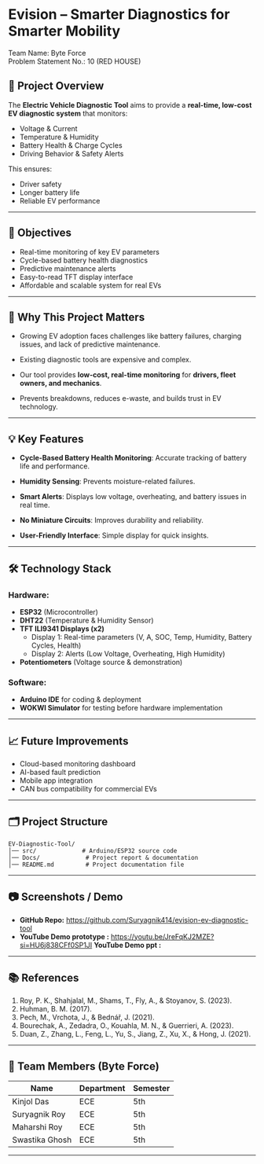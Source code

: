 
# Evision – Smarter Diagnostics for Smarter Mobility  
Team Name: Byte Force  
Problem Statement No.: 10 (RED HOUSE)  

## 📌 Project Overview  
The **Electric Vehicle Diagnostic Tool** aims to provide a **real-time, low-cost EV diagnostic system** that monitors:  
- Voltage & Current  
- Temperature & Humidity  
- Battery Health & Charge Cycles  
- Driving Behavior & Safety Alerts  

This ensures:  
- Driver safety  
- Longer battery life  
- Reliable EV performance  

---

## 🎯 Objectives  
- Real-time monitoring of key EV parameters  
- Cycle-based battery health diagnostics  
- Predictive maintenance alerts  
- Easy-to-read TFT display interface  
- Affordable and scalable system for real EVs  

---

## 🚗 Why This Project Matters  
- Growing EV adoption faces challenges like battery failures, charging issues, and lack of predictive maintenance.

- Existing diagnostic tools are expensive and complex. 

- Our tool provides **low-cost, real-time monitoring** for **drivers, fleet owners, and mechanics**.  

- Prevents breakdowns, reduces e-waste, and builds trust in EV technology.  

---

## 💡 Key Features  
- **Cycle-Based Battery Health Monitoring**: Accurate tracking of battery life and performance. 

- **Humidity Sensing**: Prevents moisture-related failures.  

- **Smart Alerts**: Displays low voltage, overheating, and battery issues in real time.  

- **No Miniature Circuits**: Improves durability and reliability.  

- **User-Friendly Interface**: Simple display for quick insights.  

---

## 🛠 Technology Stack  

### Hardware:
- **ESP32** (Microcontroller)  
- **DHT22** (Temperature & Humidity Sensor)  
- **TFT ILI9341 Displays (x2)**  
  - Display 1: Real-time parameters (V, A, SOC, Temp, Humidity, Battery Cycles, Health)  
  - Display 2: Alerts (Low Voltage, Overheating, High Humidity)  
- **Potentiometers** (Voltage source & demonstration)  

### Software:
- **Arduino IDE** for coding & deployment  
- **WOKWI Simulator** for testing before hardware implementation  

---



## 📈 Future Improvements  
- Cloud-based monitoring dashboard  
- AI-based fault prediction  
- Mobile app integration  
- CAN bus compatibility for commercial EVs  

---

## 🗂 Project Structure  
```
EV-Diagnostic-Tool/
│── src/             # Arduino/ESP32 source code
│── Docs/             # Project report & documentation
│── README.md         # Project documentation file
```

---

## 📷 Screenshots / Demo  
- **GitHub Repo:** https://github.com/Suryagnik414/evision-ev-diagnostic-tool
- **YouTube Demo prototype :** https://youtu.be/JreFqKJ2MZE?si=HU6j838CFf0SP1JI
**YouTube Demo ppt :**  
  

---

## 📚 References  
1. Roy, P. K., Shahjalal, M., Shams, T., Fly, A., & Stoyanov, S. (2023).  
2. Huhman, B. M. (2017).  
3. Pech, M., Vrchota, J., & Bednář, J. (2021).  
4. Bourechak, A., Zedadra, O., Kouahla, M. N., & Guerrieri, A. (2023).  
5. Duan, Z., Zhang, L., Feng, L., Yu, S., Jiang, Z., Xu, X., & Hong, J. (2021).  

---

## 👥 Team Members (Byte Force)  
| Name           | Department | Semester |
|----------------|------------|----------|
| Kinjol Das     | ECE        | 5th      |
| Suryagnik Roy  | ECE        | 5th      |
| Maharshi Roy   | ECE        | 5th      |
| Swastika Ghosh | ECE        | 5th      |

---

 
